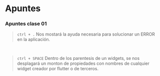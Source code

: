 # Apuntes

### Apuntes clase 01

> `ctrl + .` Nos mostará la ayuda necesaria para solucionar un ERROR en la aplicación. 

<br> 

> `ctrl + SPACE` Dentro de los parentesis de un widgets, se nos desplagará un monton de propiedades con nombres de cualquier widget creador por flutter o de terceros.
